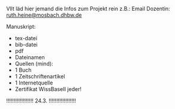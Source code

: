 Vllt läd hier jemand die Infos zum Projekt rein
z.B.: Email Dozentin: ruth.heine@mosbach.dhbw.de

Manuskript:
  - tex-datei
  - bib-datei
  - pdf
- Dateinamen
- Quellen (mind):
- 1 Buch
- 1 Zeitschriftenartikel
- 1 Internetquelle
- Zertifikat WissBaseII jeder!

!!!!!!!!!!!!!!!!!!   24.3.    !!!!!!!!!!!!!!!!!!
